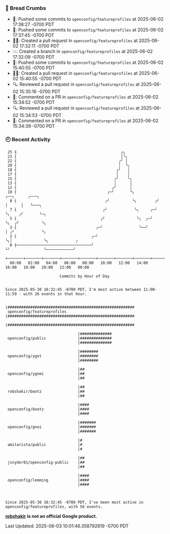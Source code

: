 ### 🍞 Bread Crumbs

 * 🚢: Pushed some commits to `openconfig/featureprofiles` at 2025-06-02 17:38:27 -0700 PDT
 * 🚢: Pushed some commits to `openconfig/featureprofiles` at 2025-06-02 17:37:45 -0700 PDT
 * ✍🏼: Created a pull request in `openconfig/featureprofiles` at 2025-06-02 17:32:11 -0700 PDT
 * 💥: Created a branch in `openconfig/featureprofiles` at 2025-06-02 17:32:09 -0700 PDT
 * 🚢: Pushed some commits to `openconfig/featureprofiles` at 2025-06-02 15:40:55 -0700 PDT
 * ✍🏼: Created a pull request in `openconfig/featureprofiles` at 2025-06-02 15:40:55 -0700 PDT
 * 🔍: Reviewed a pull request in  `openconfig/featureprofiles` at 2025-06-02 15:35:16 -0700 PDT
 * 💬: Commented on a PR in  `openconfig/featureprofiles` at 2025-06-02 15:34:52 -0700 PDT
 * 🔍: Reviewed a pull request in  `openconfig/featureprofiles` at 2025-06-02 15:34:53 -0700 PDT
 * 💬: Commented on a PR in  `openconfig/featureprofiles` at 2025-06-02 15:34:39 -0700 PDT

### 🕘 Recent Activity
```
 25 ┼                                              ╭╮
 23 ┤                                              │╰╮
 22 ┤                                             ╭╯ │
 20 ┤                                             │  ╰╮
 18 ┤                                            ╭╯   │
 17 ┤                                            │    │
 15 ┤                                           ╭╯    ╰╮
 13 ┤                                           │      │
 12 ┤                                          ╭╯      │
 10 ┤                                        ╭─╯       ╰╮          ╭──╮      ╭───╮
  8 ┤                                       ╭╯          ╰╮        ╭╯  │      │   ╰───╮
  7 ┤                                      ╭╯            ╰╮     ╭─╯   ╰╮    ╭╯       ╰─╮
  5 ┤                                     ╭╯              ╰╮  ╭─╯      ╰╮  ╭╯          ╰╮
  3 ┤                                   ╭─╯                ╰──╯         │ ╭╯            ╰╮
  2 ┤                                 ╭─╯                               ╰╮│              ╰╮            ╭
  0 ┼─────────────────────────────────╯                                  ╰╯               ╰────────────╯
    +───────+───────+───────+───────+───────+───────+───────+───────+───────+───────+───────+───────+────
  00:00   02:00   04:00   06:00   08:00   10:00   12:00   14:00   16:00   18:00   20:00   22:00   00:00   

						Commits by Hour of Day


Since 2025-05-30 10:32:45 -0700 PDT, I'm most active between 11:00-11:59 - with 26 events in that hour.

```



```
                                |########################################################
 openconfig/featureprofiles     |########################################################
                                |########################################################

                                |##############
 openconfig/public              |##############
                                |##############

                                |########
 openconfig/ygot                |########
                                |########

                                |##
 openconfig/ygnmi               |##
                                |##

                                |##
 robshakir/bootz                |##
                                |##

                                |####
 openconfig/bootz               |####
                                |####

                                |#######
 openconfig/gnoi                |#######
                                |#######

                                |#
 amitarista/public              |#
                                |#

                                |##
 jsnyder81/openconfig-public    |##
                                |##

                                |####
 openconfig/lemming             |####
                                |####



Since 2025-05-30 10:32:45 -0700 PDT, I've been most active in openconfig/featureprofiles, with 56 events.

```
**[robshakir](mailto:robjs@google.com) is not an official Google product.**  


Last Updated: 2025-06-03 10:01:46.358792619 -0700 PDT
